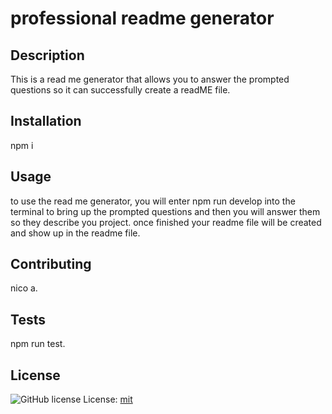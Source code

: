 # professional readme generator

  ## Description
This is a read me generator that allows you to answer the prompted questions so it can successfully create a readME file.
## Installation
npm i
## Usage
to use the read me generator, you will enter npm run develop into the terminal to bring up the prompted questions and then you will answer them so they describe you project. once finished your readme file will be created and show up in the readme file.
## Contributing
nico a.
## Tests
npm run test.
  ## License
  ![GitHub license](https://img.shields.io/badge/license-mit-blue.svg)
  License: [mit](LICENSE.md)


